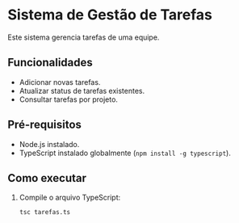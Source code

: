 # Sistema de Gestão de Tarefas

Este sistema gerencia tarefas de uma equipe.

## Funcionalidades

- Adicionar novas tarefas.
- Atualizar status de tarefas existentes.
- Consultar tarefas por projeto.

## Pré-requisitos

- Node.js instalado.
- TypeScript instalado globalmente (`npm install -g typescript`).

## Como executar

1. Compile o arquivo TypeScript:
   ```bash
   tsc tarefas.ts
